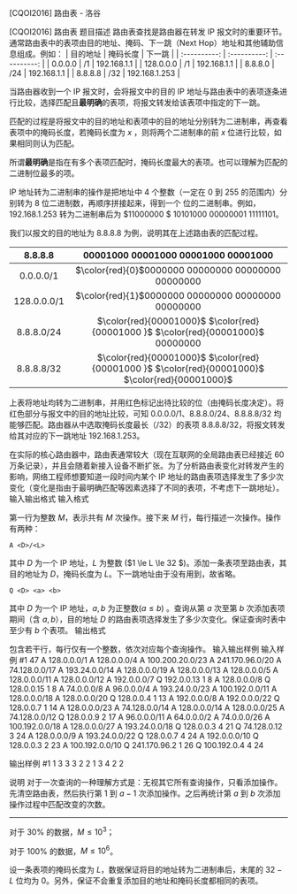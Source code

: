 



[CQOI2016] 路由表 - 洛谷














[CQOI2016] 路由表
题目描述
路由表查找是路由器在转发 IP 报文时的重要环节。通常路由表中的表项由目的地址、掩码、下一跳（Next Hop）地址和其他辅助信息组成。例如：
| 目的地址 | 掩码长度 | 下一跳 |
| :----------: | :----------: | :----------: |
| 0.0.0.0 | /1 | 192.168.1.1 |
| 128.0.0.0 | /1 | 192.168.1.1 |
| 8.8.8.0 | /24 | 192.168.1.1 |
| 8.8.8.8 | /32 | 192.168.1.253 |


当路由器收到一个 IP 报文时，会将报文中的目的 IP 地址与路由表中的表项逐条进行比较，选择匹配且**最明确**的表项，将报文转发给该表项中指定的下一跳。

匹配的过程是将报文中的目的地址和表项中的目的地址分别转为二进制串，再查看表项中的掩码长度，若掩码长度为 $x$ ，则将两个二进制串的前 $x$ 位进行比较，如果相同则认为匹配。

所谓**最明确**是指在有多个表项匹配时，掩码长度最大的表项。也可以理解为匹配的二进制位最多的项。

IP 地址转为二进制串的操作是把地址中 $4$ 个整数（一定在 $0$ 到 $255$ 的范围内）分别转为 $8$ 位二进制数，再顺序拼接起来，得到一个  位的二进制串。例如，$192.168.1.253$ 转为二进制串后为 $11000000 $ $10101000$ $00000001$ $11111101$。

我们以报文的目的地址为 $8.8.8.8$ 为例，说明其在上述路由表的匹配过程。


| 8.8.8.8 | 00001000 00001000 00001000 00001000 |
| :----------: | :----------: |
| 0.0.0.0/1 | $\color{red}{0}$0000000 00000000 00000000 00000000 |
| 128.0.0.0/1 | $\color{red}{1}$0000000 00000000 00000000 00000000 |
| 8.8.8.0/24 | $\color{red}{00001000}$ $\color{red}{00001000 }$ $\color{red}{00001000}$ 00000000 |
| 8.8.8.8/32 | $\color{red}{00001000}$ $\color{red}{00001000 }$ $\color{red}{00001000}$ $\color{red}{00001000}$  |


上表将地址均转为二进制串，并用红色标记出待比较的位（由掩码长度决定）。将红色部分与报文中的目的地址比较，可知 $0.0.0.0/1$、$8.8.8.0/24$、$8.8.8.8/32$ 均能够匹配。路由器从中选取掩码长度最长（/32）的表项 $8.8.8.8/32$，将报文转发给其对应的下一跳地址 $192.168.1.253$。

在实际的核心路由器中，路由表通常较大（现在互联网的全局路由表已经接近 $60$
 万条记录），并且会随着新接入设备不断扩张。为了分析路由表变化对转发产生的影响，网络工程师想要知道一段时间内某个 IP 地址的路由表项选择发生了多少次变化（变化是指由于最明确匹配等因素选择了不同的表项，不考虑下一跳地址）。
输入输出格式
输入格式

第一行为整数 $M$，表示共有 $M$ 次操作。接下来 $M$ 行，每行描述一次操作。操作有两种：

`A <D>/<L>`

其中 $D$ 为一个 IP 地址，$L$ 为整数 ($1 \le L \le 32 $)。添加一条表项至路由表，其目的地址为 $D$，掩码长度为 $L$。下一跳地址由于没有用到，故省略。

`Q <D> <a> <b>`

其中 $D$ 为一个 IP 地址，$a,b$ 为正整数($a \le b$) 。查询从第 $a$ 次至第 $b$ 次添加表项期间（含 $a,b$），目的地址 $D$ 的路由表项选择发生了多少次变化。保证查询时表中至少有 $b$ 个表项。
输出格式

包含若干行，每行仅有一个整数，依次对应每个查询操作。
输入输出样例
输入样例 #1
47
A 128.0.0.0/1
A 128.0.0.0/4
A 100.200.20.0/23
A 241.170.96.0/20
A 74.128.0.0/17
A 193.24.0.0/14
A 128.0.0.0/19
A 128.0.0.0/13
A 128.0.0.0/5
A 128.0.0.0/11
A 128.0.0.0/12
A 192.0.0.0/7
Q 192.0.0.13 1 8
A 128.0.0.0/8
Q 128.0.0.15 1 8
A 74.0.0.0/8
A 96.0.0.0/4
A 193.24.0.0/23
A 100.192.0.0/11
A 128.0.0.0/18
A 128.0.0.0/20
Q 128.0.0.4 1 13
A 192.0.0.0/8
A 192.0.0.0/22
Q 128.0.0.7 1 14
A 128.0.0.0/23
A 74.128.0.0/14
A 128.0.0.0/14
A 128.0.0.0/25
A 74.128.0.0/12
Q 128.0.0.9 2 17
A 96.0.0.0/11
A 64.0.0.0/2
A 74.0.0.0/26
A 100.192.0.0/18
A 128.0.0.0/27
A 193.24.0.0/18
Q 128.0.0.3 4 21
Q 74.128.0.12 3 24
A 128.0.0.0/9
A 193.24.0.0/22
Q 128.0.0.7 4 24
A 192.0.0.0/10
Q 128.0.0.3 2 23
A 100.192.0.0/10
Q 241.170.96.2 1 26
Q 100.192.0.4 4 24

输出样例 #1
1
3
3
3
2
2
1
3
4
2
2

说明
对于一次查询的一种理解方式是：无视其它所有查询操作，只看添加操作。先清空路由表，然后执行第 $1$ 到 $a-1$ 次添加操作。之后再统计第 $a$ 到 $b$ 次添加操作过程中匹配改变的次数。

--------

对于 $30\%$ 的数据，$M \le 10^3$；

对于 $100\%$ 的数据，$M \le 10^6$。

设一条表项的掩码长度为 $L$，数据保证将目的地址转为二进制串后，末尾的 $32-L$ 位均为 $0$。另外，保证不会重复添加目的地址和掩码长度都相同的表项。






